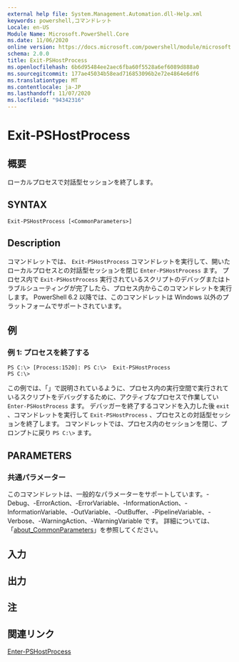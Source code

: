 ```yaml
---
external help file: System.Management.Automation.dll-Help.xml
keywords: powershell,コマンドレット
Locale: en-US
Module Name: Microsoft.PowerShell.Core
ms.date: 11/06/2020
online version: https://docs.microsoft.com/powershell/module/microsoft.powershell.core/exit-pshostprocess?view=powershell-5.1&WT.mc_id=ps-gethelp
schema: 2.0.0
title: Exit-PSHostProcess
ms.openlocfilehash: 6b6d95484ee2aec6fba60f5528a6ef6089d888a0
ms.sourcegitcommit: 177ae45034b58ead716853096b2e72e4864e6df6
ms.translationtype: MT
ms.contentlocale: ja-JP
ms.lasthandoff: 11/07/2020
ms.locfileid: "94342316"
---
```

# Exit-PSHostProcess

## 概要
ローカルプロセスで対話型セッションを終了します。

## SYNTAX

```
Exit-PSHostProcess [<CommonParameters>]
```

## Description

コマンドレットでは、 `Exit-PSHostProcess` コマンドレットを実行して、開いたローカルプロセスとの対話型セッションを閉じ `Enter-PSHostProcess` ます。 プロセス内で `Exit-PSHostProcess` 実行されているスクリプトのデバッグまたはトラブルシューティングが完了したら、プロセス内からこのコマンドレットを実行します。 PowerShell 6.2 以降では、このコマンドレットは Windows 以外のプラットフォームでサポートされています。

## 例

### 例 1: プロセスを終了する

```
PS C:\> [Process:1520]: PS C:\>  Exit-PSHostProcess
PS C:\>
```

この例では、「」で説明されているように、プロセス内の実行空間で実行されているスクリプトをデバッグするために、アクティブなプロセスで作業してい `Enter-PSHostProcess` ます。 デバッガーを終了するコマンドを入力した後 `exit` 、コマンドレットを実行して `Exit-PSHostProcess` 、プロセスとの対話型セッションを終了します。
コマンドレットでは、プロセス内のセッションを閉じ、プロンプトに戻り `PS C:\>` ます。

## PARAMETERS

### 共通パラメーター

このコマンドレットは、一般的なパラメーターをサポートしています。-Debug、-ErrorAction、-ErrorVariable、-InformationAction、-InformationVariable、-OutVariable、-OutBuffer、-PipelineVariable、-Verbose、-WarningAction、-WarningVariable です。 詳細については、「[about_CommonParameters](https://go.microsoft.com/fwlink/?LinkID=113216)」を参照してください。

## 入力

## 出力

## 注

## 関連リンク

[Enter-PSHostProcess](Enter-PSHostProcess.md)
